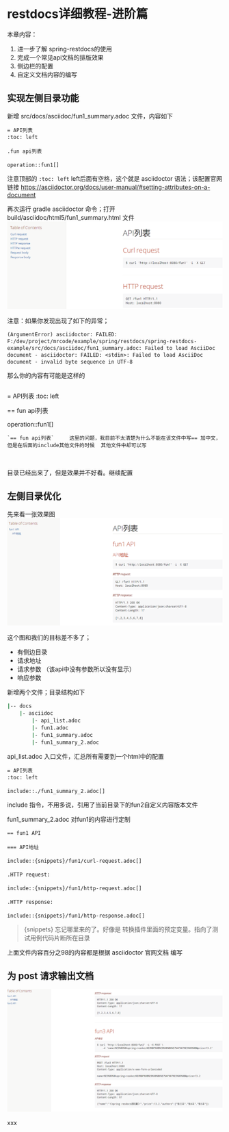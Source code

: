 # restdocs详细教程-进阶篇

本章内容：

1. 进一步了解 spring-restdocs的使用
2. 完成一个常见api文档的排版效果
3. 侧边栏的配置
4. 自定义文档内容的编写


## 实现左侧目录功能

新增 src/docs/asciidoc/fun1_summary.adoc 文件，内容如下

```
= API列表
:toc: left

.fun api列表

operation::fun1[]
```

注意顶部的 `:toc: left` left后面有空格，这个就是 asciidoctor 语法；该配置官网链接
https://asciidoctor.org/docs/user-manual/#setting-attributes-on-a-document

再次运行 gradle asciidoctor 命令；打开 build/asciidoc/html5/fun1_summary.html 文件
![](/assets/image/spring/spring_restdocs_asciidoctor/snipaste_20180720_111635.png)

注意：如果你发现出现了如下的异常；
```
(ArgumentError) asciidoctor: FAILED: F:/dev/project/mrcode/example/spring/restdocs/spring-restdocs-example/src/docs/asciidoc/fun1_summary.adoc: Failed to load AsciiDoc document - asciidoctor: FAILED: <stdin>: Failed to load AsciiDoc document - invalid byte sequence in UTF-8
```
那么你的内容有可能是这样的
```
```
= API列表
:toc: left

== fun api列表  

operation::fun1[]
```
`== fun api列表`     这里的问题，我目前不太清楚为什么不能在该文件中写== 加中文，但是在后面的include其他文件的时候  其他文件中却可以写



```


目录已经出来了，但是效果并不好看。继续配置

## 左侧目录优化
先来看一张效果图
![](/assets/image/spring/spring_restdocs_asciidoctor/snipaste_20180720_112129.png)

这个图和我们的目标差不多了；

* 有侧边目录
* 请求地址
* 请求参数 （该api中没有参数所以没有显示）
* 响应参数

新增两个文件；目录结构如下

```bash
|-- docs
    |- asciidoc
        |- api_list.adoc
        |- fun1.adoc
        |- fun1_summary.adoc
        |- fun1_summary_2.adoc
```
api_list.adoc 入口文件，汇总所有需要到一个html中的配置

```
= API列表
:toc: left

include::./fun1_summary_2.adoc[]
```
include 指令，不用多说，引用了当前目录下的fun2自定义内容版本文件


fun1_summary_2.adoc 对fun1的内容进行定制

```
== fun1 API

=== API地址

include::{snippets}/fun1/curl-request.adoc[]

.HTTP request:

include::{snippets}/fun1/http-request.adoc[]

.HTTP response:

include::{snippets}/fun1/http-response.adoc[]
```

> {snippets} 忘记哪里来的了。好像是 转换插件里面的预定变量。指向了测试用例代码片断所在目录

上面文件内容百分之98的内容都是根据 asciidoctor 官网文档 编写

## 为 post 请求输出文档

![](/assets/image/spring/spring_restdocs_asciidoctor/snipaste_20180720_123049.png)

xxx



